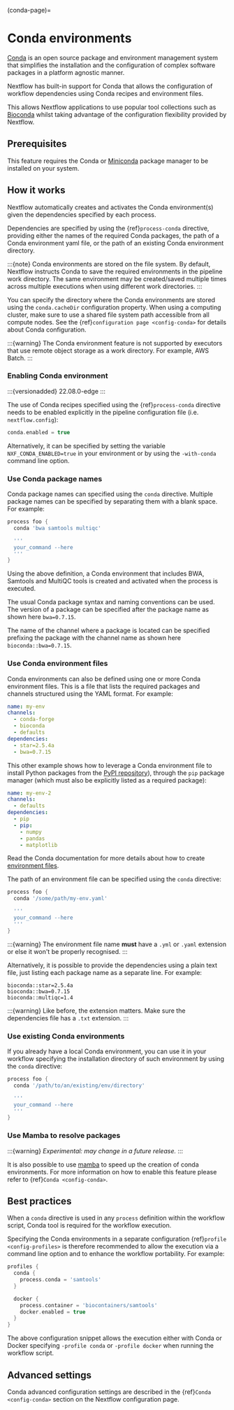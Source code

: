 (conda-page)=

# Conda environments

[Conda](https://conda.io/) is an open source package and environment management system that simplifies the installation and the configuration of complex software packages in a platform agnostic manner.

Nextflow has built-in support for Conda that allows the configuration of workflow dependencies using Conda recipes and environment files.

This allows Nextflow applications to use popular tool collections such as [Bioconda](https://bioconda.github.io) whilst taking advantage of the configuration flexibility provided by Nextflow.

## Prerequisites

This feature requires the Conda or [Miniconda](https://conda.io/miniconda.html) package manager to be installed on your system.

## How it works

Nextflow automatically creates and activates the Conda environment(s) given the dependencies specified by each process.

Dependencies are specified by using the {ref}`process-conda` directive, providing either the names of the required Conda packages, the path of a Conda environment yaml file, or the path of an existing Conda environment directory.

:::{note}
Conda environments are stored on the file system. By default, Nextflow instructs Conda to save the required environments in the pipeline work directory. The same environment may be created/saved multiple times across multiple executions when using different work directories.
:::

You can specify the directory where the Conda environments are stored using the `conda.cacheDir` configuration property. When using a computing cluster, make sure to use a shared file system path accessible from all compute nodes. See the {ref}`configuration page <config-conda>` for details about Conda configuration. 

:::{warning}
The Conda environment feature is not supported by executors that use remote object storage as a work directory. For example, AWS Batch.
:::

### Enabling Conda environment

:::{versionadded} 22.08.0-edge
:::

The use of Conda recipes specified using the {ref}`process-conda` directive needs to be enabled explicitly in the pipeline configuration file (i.e. `nextflow.config`):

```groovy
conda.enabled = true
```

Alternatively, it can be specified by setting the variable `NXF_CONDA_ENABLED=true` in your environment or by using the `-with-conda` command line option.

### Use Conda package names

Conda package names can specified using the `conda` directive. Multiple package names can be specified by separating them with a blank space. For example:

```groovy
process foo {
  conda 'bwa samtools multiqc'

  '''
  your_command --here
  '''
}
```

Using the above definition, a Conda environment that includes BWA, Samtools and MultiQC tools is created and activated when the process is executed.

The usual Conda package syntax and naming conventions can be used. The version of a package can be specified after the package name as shown here `bwa=0.7.15`.

The name of the channel where a package is located can be specified prefixing the package with the channel name as shown here `bioconda::bwa=0.7.15`.

### Use Conda environment files

Conda environments can also be defined using one or more Conda environment files. This is a file that lists the required packages and channels structured using the YAML format. For example:

```yaml
name: my-env
channels:
  - conda-forge
  - bioconda
  - defaults
dependencies:
  - star=2.5.4a
  - bwa=0.7.15
```

This other example shows how to leverage a Conda environment file to install Python packages from the [PyPI repository](https://pypi.org/)), through the `pip` package manager (which must also be explicitly listed as a required package):

```yaml
name: my-env-2
channels:
  - defaults
dependencies:
  - pip
  - pip:
    - numpy
    - pandas
    - matplotlib
```

Read the Conda documentation for more details about how to create [environment files](https://conda.io/docs/user-guide/tasks/manage-environments.html#creating-an-environment-file-manually).

The path of an environment file can be specified using the `conda` directive:

```groovy
process foo {
  conda '/some/path/my-env.yaml'

  '''
  your_command --here
  '''
}
```

:::{warning}
The environment file name **must** have a `.yml` or `.yaml` extension or else it won't be properly recognised.
:::

Alternatively, it is possible to provide the dependencies using a plain text file, just listing each package name as a separate line. For example:

```
bioconda::star=2.5.4a
bioconda::bwa=0.7.15
bioconda::multiqc=1.4
```

:::{warning}
Like before, the extension matters. Make sure the dependencies file has a `.txt` extension.
:::

### Use existing Conda environments

If you already have a local Conda environment, you can use it in your workflow specifying the installation directory of such environment by using the `conda` directive:

```groovy
process foo {
  conda '/path/to/an/existing/env/directory'

  '''
  your_command --here
  '''
}
```

### Use Mamba to resolve packages

:::{warning} *Experimental: may change in a future release.*
:::

It is also possible to use [mamba](https://github.com/mamba-org/mamba) to speed up the creation of conda environments. For more information on how to enable this feature please refer to {ref}`Conda <config-conda>`.

## Best practices

When a `conda` directive is used in any `process` definition within the workflow script, Conda tool is required for the workflow execution.

Specifying the Conda environments in a separate configuration {ref}`profile <config-profiles>` is therefore recommended to allow the execution via a command line option and to enhance the workflow portability. For example:

```groovy
profiles {
  conda {
    process.conda = 'samtools'
  }

  docker {
    process.container = 'biocontainers/samtools'
    docker.enabled = true
  }
}
```

The above configuration snippet allows the execution either with Conda or Docker specifying `-profile conda` or `-profile docker` when running the workflow script.

## Advanced settings

Conda advanced configuration settings are described in the {ref}`Conda <config-conda>` section on the Nextflow configuration page.
